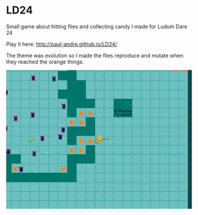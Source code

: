 # LD24
Small game about hitting flies and collecting candy I made for Ludum Dare 24

Play it here: http://paul-andre.github.io/LD24/

The theme was evolution so I made the flies reproduce and mutate when they reached the orange things.

![screenshot](https://raw.githubusercontent.com/Paul-Andre/LD24/master/screenshots/Screenshot%20at%202012-08-27%2019%3A58%3A49.png "Game")
